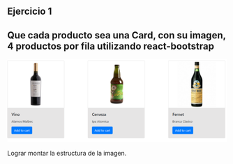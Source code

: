 ## Ejercicio 1

## Que cada producto sea una Card, con su imagen, 4 productos por fila utilizando react-bootstrap

![ejercicio-cards](https://github.com/joacososa/react-training/blob/1-listado-productos/ejercicios/1-cards.PNG)

Lograr montar la estructura de la imagen.
